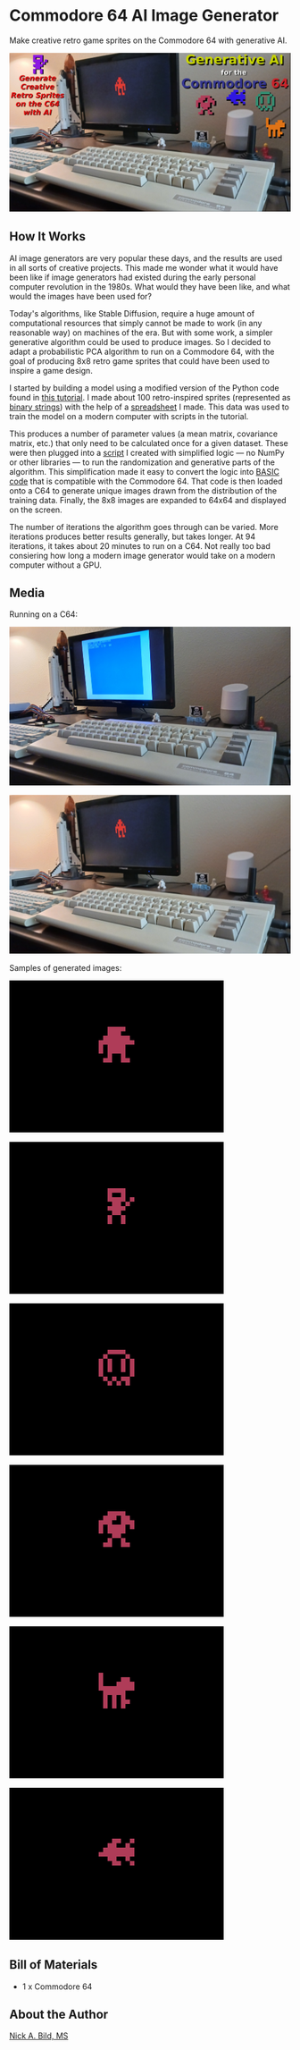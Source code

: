 # Commodore 64 AI Image Generator

Make creative retro game sprites on the Commodore 64 with generative AI.

![](https://raw.githubusercontent.com/nickbild/c64_gen_ai/main/media/logo.jpg)

## How It Works

AI image generators are very popular these days, and the results are used in all sorts of creative projects. This made me wonder what it would have been like if image generators had existed during the early personal computer revolution in the 1980s. What would they have been like, and what would the images have been used for?

Today's algorithms, like Stable Diffusion, require a huge amount of computational resources that simply cannot be made to work (in any reasonable way) on machines of the era. But with some work, a simpler generative algorithm could be used to produce images. So I decided to adapt a probabilistic PCA algorithm to run on a Commodore 64, with the goal of producing 8x8 retro game sprites that could have been used to inspire a game design.

I started by building a model using a modified version of the Python code found in [this tutorial](https://github.com/smrfeld/python_prob_pca_tutorial). I made about 100 retro-inspired sprites (represented as [binary strings](https://github.com/nickbild/c64_gen_ai/blob/main/train_c64.txt)) with the help of a [spreadsheet](https://github.com/nickbild/c64_gen_ai/blob/main/create_sprites.ods) I made. This data was used to train the model on a modern computer with scripts in the tutorial.

This produces a number of parameter values (a mean matrix, covariance matrix, etc.) that only need to be calculated once for a given dataset. These were then plugged into a [script](https://github.com/nickbild/c64_gen_ai/blob/main/pca_custom.py) I created with simplified logic — no NumPy or other libraries — to run the randomization and generative parts of the algorithm. This simplification made it easy to convert the logic into [BASIC code](https://github.com/nickbild/c64_gen_ai/blob/main/make_basic.py) that is compatible with the Commodore 64. That code is then loaded onto a C64 to generate unique images drawn from the distribution of the training data. Finally, the 8x8 images are expanded to 64x64 and displayed on the screen.

The number of iterations the algorithm goes through can be varied. More iterations produces better results generally, but takes longer. At 94 iterations, it takes about 20 minutes to run on a C64. Not really too bad consiering how long a modern image generator would take on a modern computer without a GPU.

## Media

Running on a C64:

![](https://raw.githubusercontent.com/nickbild/c64_gen_ai/main/media/running_start_sm.jpg)

![](https://raw.githubusercontent.com/nickbild/c64_gen_ai/main/media/running_finished_sm.jpg)

Samples of generated images:

![](https://raw.githubusercontent.com/nickbild/c64_gen_ai/main/media/sample1.png)

![](https://raw.githubusercontent.com/nickbild/c64_gen_ai/main/media/sample2.png)

![](https://raw.githubusercontent.com/nickbild/c64_gen_ai/main/media/sample3.png)

![](https://raw.githubusercontent.com/nickbild/c64_gen_ai/main/media/sample4.png)

![](https://raw.githubusercontent.com/nickbild/c64_gen_ai/main/media/sample5.png)

![](https://raw.githubusercontent.com/nickbild/c64_gen_ai/main/media/sample6.png)

## Bill of Materials

- 1 x Commodore 64

## About the Author

[Nick A. Bild, MS](https://nickbild79.firebaseapp.com/#!/)
